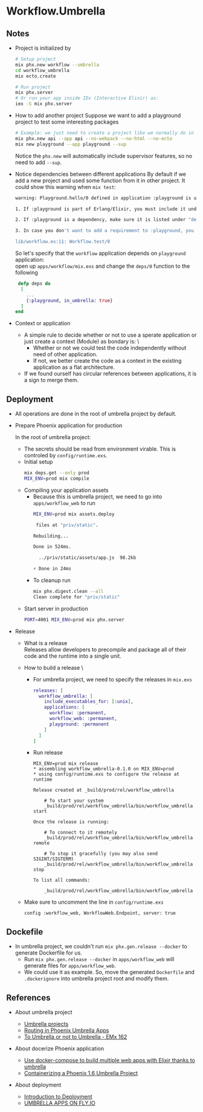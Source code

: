 # Workflow.Umbrella

## Notes 

- Project is initialized by 
  
  ```sh
  # Setup project 
  mix phx.new workflow --umbrella
  cd workflow_umbrella
  mix ecto.create

  # Run project 
  mix phx.server
  # Or run your app inside IEx (Interactive Elixir) as:
  iex -S mix phx.server
  ```

- How to add another project 
  Suppose we want to add a playground project to test some interesting packages 

  ```sh 
  # Example: we just need to create a project like we normally do in apps folder. 
  mix phx.new api --app api --no-webpack --no-html --no-ecto
  mix new playground --app playground --sup
  ```

  Notice the `phx.new` will automatically include supervisor features, so no need to add `--sup`.

- Notice dependencies between different applications
  By default if we add a new project and used some function from it in other project. It could show this warning when `mix test`: 
  ```sh 
  warning: Playground.hello/0 defined in application :playground is used by the current application but the current application does not depend on :playground. To fix this, you must do one of:

  1. If :playground is part of Erlang/Elixir, you must include it under :extra_applications inside "def application" in your mix.exs

  2. If :playground is a dependency, make sure it is listed under "def deps" in your mix.exs

  3. In case you don't want to add a requirement to :playground, you may optionally skip this warning by adding [xref: [exclude: [Playground]]] to your "def project" in mix.exs

  lib/workflow.ex:11: Workflow.test/0
  ```

  So let's specify that the `workflow` application depends on `playground` application: \
  open up `apps/workflow/mix.exs` and change the `deps/0` function to the following 
  ```elixir
   defp deps do
    [
      ...
      {:playground, in_umbrella: true}
    ]
  end  
  ```

- Context or application
  - A simple rule to decide whether or not to use a sperate application or just create a context (Module) as bondary is: \
    - Whether or not we could test the code independently without need of other application.
    - If not, we better create the code as a context in the existing application as a flat architecture.
  - If we found ourself has circular references between applications, it is a sign to merge them. 

## Deployment 
- All operations are done in the root of umbrella project by default.
- Prepare Phoenix application for production  
  
  In the root of umbrella project: 
  - The secrets should be read from environment virable. This is controled by `config/runtime.exs`.
  - Initial setup 
    ```sh
    mix deps.get --only prod
    MIX_ENV=prod mix compile
    ```
  - Compiling your application assets 
    - Because this is umbrella project, we need to go into `apps/workflow_web` to run 
      ```sh
      MIX_ENV=prod mix assets.deploy

       files at "priv/static".

      Rebuilding...

      Done in 524ms.

        ../priv/static/assets/app.js  98.2kb

      ⚡ Done in 24ms
      ```
    - To cleanup run 
      ```sh
      mix phx.digest.clean --all
      Clean complete for "priv/static"
      ```
  - Start server in production
    ```sh
    PORT=4001 MIX_ENV=prod mix phx.server
    ```

- Release 
  - What is a release  \
    Releases allow developers to precompile and package all of their code and the runtime into a single unit.  

  - How to build a release \ 
    - For umbrella project, we need to specify the releases in `mix.exs`
      ```elixir 
      releases: [
        workflow_umbrella: [
          include_executables_for: [:unix],
          applications: [
            workflow: :permanent,
            workflow_web: :permanent,
            playground: :permanent
          ]
        ]
      ]
      ```
    - Run release 
      ```
      MIX_ENV=prod mix release
      * assembling workflow_umbrella-0.1.0 on MIX_ENV=prod
      * using config/runtime.exs to configure the release at runtime

      Release created at _build/prod/rel/workflow_umbrella

          # To start your system
          _build/prod/rel/workflow_umbrella/bin/workflow_umbrella start

      Once the release is running:

          # To connect to it remotely
          _build/prod/rel/workflow_umbrella/bin/workflow_umbrella remote

          # To stop it gracefully (you may also send SIGINT/SIGTERM)
          _build/prod/rel/workflow_umbrella/bin/workflow_umbrella stop

      To list all commands:

          _build/prod/rel/workflow_umbrella/bin/workflow_umbrella
      ```

  - Make sure to uncomment the line in `config/runtime.exs`
    ```
    config :workflow_web, WorkflowWeb.Endpoint, server: true
    ```

## Dockefile 
  - In umbrella project, we couldn't run `mix phx.gen.release --docker` to generate Dockerfile for us. 
    - Run `mix phx.gen.release --docker` in `apps/workflow_web` will generate files for `apps/workflow_web`.
    - We could use it as example. So, move the generated `Dockerfile` and `.dockerignore` into umbrella project root and modify them.

## References 

- About umbrella project 
  - [Umbrella projects](https://elixir-lang.org/getting-started/mix-otp/dependencies-and-umbrella-projects.html#umbrella-projects)
  - [Routing in Phoenix Umbrella Apps](https://blog.appsignal.com/2019/04/16/elixir-alchemy-routing-phoenix-umbrella-apps.html)
  - [To Umbrella or not to Umbrella - EMx 162](https://topenddevs.com/podcasts/elixir-mix/episodes/to-umbrella-or-not-to-umbrella-emx-162)
  
- About docerize Phoenix application 
  - [Use docker-compose to build multiple web apps with Elixir thanks to umbrella](https://medium.com/@cedric_paumard/how-to-build-multiple-web-apps-with-elixir-thanks-to-umbrella-part-2-set-up-the-project-800d6d731dbd)
  - [Containerizing a Phoenix 1.6 Umbrella Project](https://medium.com/@alistairisrael/containerizing-a-phoenix-1-6-umbrella-project-8ec03651a59c)

- About deployment 
  - [Introduction to Deployment](https://hexdocs.pm/phoenix/deployment.html)
  - [UMBRELLA APPS ON FLY.IO](https://suranyami.com/umbrella-apps-on-fly-io)
